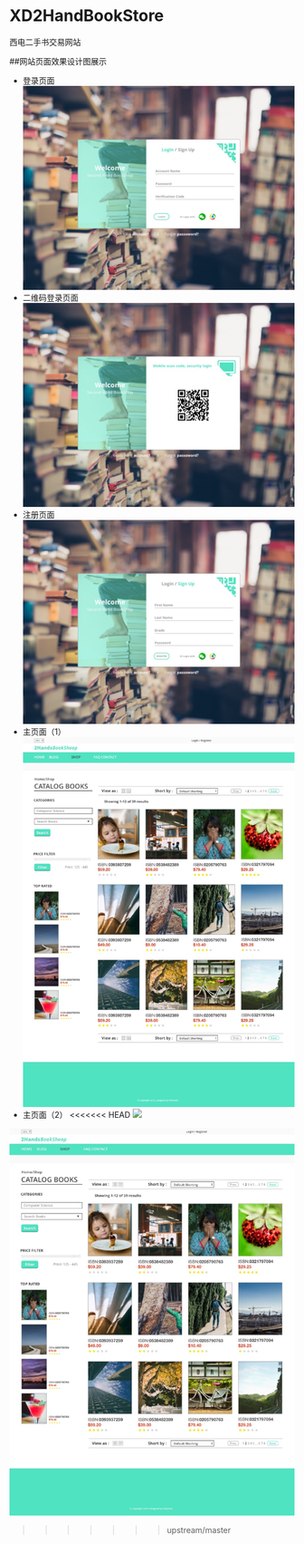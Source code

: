 # XD2HandBookStore
西电二手书交易网站

##网站页面效果设计图展示
- 登录页面
![](https://github.com/XDCreater/ReadmeImage/raw/master/XD2Hand/Login.jpg)
- 二维码登录页面
![](https://github.com/XDCreater/ReadmeImage/raw/master/XD2Hand/QR%20Code%20Login.jpg)
- 注册页面
![](https://github.com/XDCreater/ReadmeImage/raw/master/XD2Hand/Registration.jpg)
- 主页面（1）
![](https://github.com/XDCreater/ReadmeImage/raw/master/XD2Hand/Main%20Page.jpg)
- 主页面（2）
<<<<<<< HEAD
![](http://7xyfje.com1.z1.glb.clouddn.com/Main%20Page%20(1).jpg)

![](https://github.com/XDCreater/ReadmeImage/raw/master/XD2Hand/Main%20Page%20(1).jpg)
>>>>>>> upstream/master

